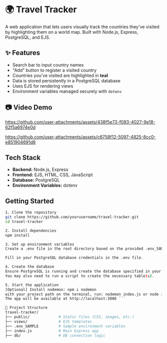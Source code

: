 # 🌍 Travel Tracker

A web application that lets users visually track the countries they've visited by highlighting them on a world map. Built with Node.js, Express, PostgreSQL, and EJS.

## ✨ Features

- Search bar to input country names
- "Add" button to register a visited country
- Countries you've visited are highlighted in **teal**
- Data is stored persistently in a PostgreSQL database
- Uses EJS for rendering views
- Environment variables managed securely with `dotenv`

## 📷 Video Demo

https://github.com/user-attachments/assets/438f5e73-f083-4027-9e18-62f5a6974e0d



https://github.com/user-attachments/assets/c6758f12-5097-4825-8cc0-e851904691d8


## Tech Stack

- **Backend:** Node.js, Express
- **Frontend:** EJS, HTML, CSS, JavaScript
- **Database:** PostgreSQL
- **Environment Variables:** dotenv

## Getting Started

```bash
1. Clone the repository
git clone https://github.com/yourusername/travel-tracker.git
cd travel-tracker

2. Install dependencies
npm install

3. Set up environment variables
Create a .env file in the root directory based on the provided .env_SAMPLE file

Fill in your PostgreSQL database credentials in the .env file.

4. Create the database
Ensure PostgreSQL is running and create the database specified in your .env file.
You may also need to run a script to create the necessary table(s).

5. Start the application
[Optional] Install nodemon: npm i nodemon
with your project path on the terminal, run: nodemon index.js or node index.js
The app will be available at http://localhost:3000 ´´´

📂 Project Structure
travel-tracker/
├── public/             # Static files (CSS, images, etc.)
├── views/              # EJS templates
├── .env_SAMPLE         # Sample environment variables
├── index.js            # Main Express app
├── db/                 # DB connection logic

